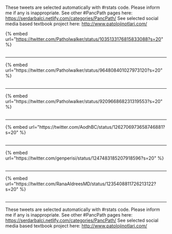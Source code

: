 

These tweets are selected automatically with #rstats code. Please inform me if any is inappropriate.
See other #PancPath pages here: https://serdarbalci.netlify.com/categories/PancPath/ 
See selected social media based textbook project here: http://www.patolojinotlari.com/

{% embed url="https://twitter.com/Patholwalker/status/1035133176815833088?s=20" %}<br>
<br>
<hr>
{% embed url="https://twitter.com/Patholwalker/status/964808401027973120?s=20" %}<br>
<br>
<hr>
{% embed url="https://twitter.com/Patholwalker/status/920966868231319553?s=20" %}<br>
<br>
<hr>
{% embed url="https://twitter.com/AodhBC/status/1262706973658746881?s=20" %}<br>
<br>
<hr>
{% embed url="https://twitter.com/genperisi/status/1247483185207918596?s=20" %}<br>
<br>
<hr>
{% embed url="https://twitter.com/RanaAldreesMD/status/1235408811726213122?s=20" %}<br>
<br>
<hr>


These tweets are selected automatically with #rstats code. Please inform me if any is inappropriate.
See other #PancPath pages here: https://serdarbalci.netlify.com/categories/PancPath/ 
See selected social media based textbook project here: http://www.patolojinotlari.com/
